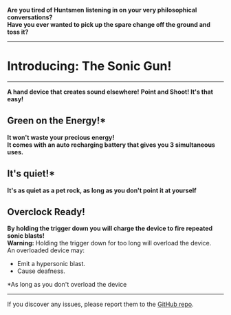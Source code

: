 **Are you tired of Huntsmen listening in on your very philosophical conversations?**\
**Have you ever wanted to pick up the spare change off the ground and toss it?**
***
# Introducing: The Sonic Gun!
***
**A hand device that creates sound elsewhere!**
**Point and Shoot! It's that easy!**
## Green on the Energy!*
**It won't waste your precious energy!**\
**It comes with an auto recharging battery that gives you 3 simultaneous uses.**
## It's quiet!*
**It's as quiet as a pet rock, as long as you don't point it at yourself**
## Overclock Ready!
**By holding the trigger down you will charge the device to fire repeated sonic blasts!**\
**Warning:** Holding the trigger down for too long will overload the device.\
An overloaded device may:
* Emit a hypersonic blast.
* Cause deafness.

*As long as you don't overload the device

***
If you discover any issues, please report them to the [GitHub repo](https://github.com/slenered/SonicGun_REPO).
